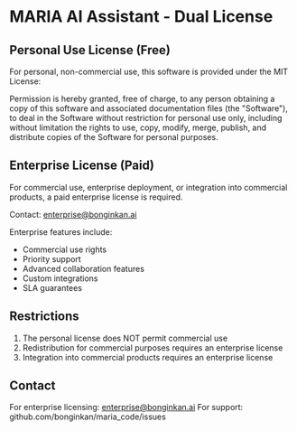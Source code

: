 # MARIA AI Assistant - Dual License

## Personal Use License (Free)

For personal, non-commercial use, this software is provided under the MIT License:

Permission is hereby granted, free of charge, to any person obtaining a copy of this software and associated documentation files (the "Software"), to deal in the Software without restriction for personal use only, including without limitation the rights to use, copy, modify, merge, publish, and distribute copies of the Software for personal purposes.

## Enterprise License (Paid)

For commercial use, enterprise deployment, or integration into commercial products, a paid enterprise license is required. 

Contact: enterprise@bonginkan.ai

Enterprise features include:
- Commercial use rights
- Priority support
- Advanced collaboration features
- Custom integrations
- SLA guarantees

## Restrictions

1. The personal license does NOT permit commercial use
2. Redistribution for commercial purposes requires an enterprise license
3. Integration into commercial products requires an enterprise license

## Contact

For enterprise licensing: enterprise@bonginkan.ai
For support: github.com/bonginkan/maria_code/issues